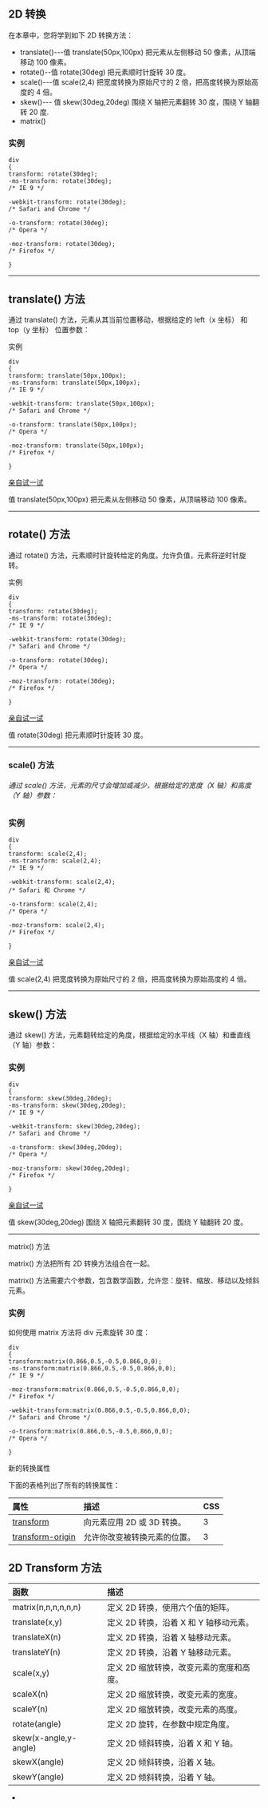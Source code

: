 ## 2D 转换

在本章中，您将学到如下 2D 转换方法：

* translate\(\)---值 translate\(50px,100px\) 把元素从左侧移动 50 像素，从顶端移动 100 像素。
* rotate\(\)--值 rotate\(30deg\) 把元素顺时针旋转 30 度。
* scale\(\)---值 scale\(2,4\) 把宽度转换为原始尺寸的 2 倍，把高度转换为原始高度的 4 倍。
* skew\(\)--- 值 skew\(30deg,20deg\) 围绕 X 轴把元素翻转 30 度，围绕 Y 轴翻转 20 度.
* matrix\(\)

### 实例

```
div
{
transform: rotate(30deg);
-ms-transform: rotate(30deg);        
/* IE 9 */

-webkit-transform: rotate(30deg);    
/* Safari and Chrome */

-o-transform: rotate(30deg);        
/* Opera */

-moz-transform: rotate(30deg);        
/* Firefox */

}
```

---

## translate\(\) 方法

通过 translate\(\) 方法，元素从其当前位置移动，根据给定的 left（x 坐标） 和 top（y 坐标） 位置参数：

实例

```
div
{
transform: translate(50px,100px);
-ms-transform: translate(50px,100px);        
/* IE 9 */

-webkit-transform: translate(50px,100px);    
/* Safari and Chrome */

-o-transform: translate(50px,100px);        
/* Opera */

-moz-transform: translate(50px,100px);        
/* Firefox */

}
```

[亲自试一试](http://www.w3school.com.cn/tiy/t.asp?f=css3_transform_translate)

值 translate\(50px,100px\) 把元素从左侧移动 50 像素，从顶端移动 100 像素。

---

## rotate\(\) 方法

通过 rotate\(\) 方法，元素顺时针旋转给定的角度。允许负值，元素将逆时针旋转。

实例

```
div
{
transform: rotate(30deg);
-ms-transform: rotate(30deg);        
/* IE 9 */

-webkit-transform: rotate(30deg);    
/* Safari and Chrome */

-o-transform: rotate(30deg);        
/* Opera */

-moz-transform: rotate(30deg);        
/* Firefox */

}
```

[亲自试一试](http://www.w3school.com.cn/tiy/t.asp?f=css3_transform_rotate)

值 rotate\(30deg\) 把元素顺时针旋转 30 度。

---

### scale\(\) 方法

###### 通过 scale\(\) 方法，元素的尺寸会增加或减少，根据给定的宽度（X 轴）和高度（Y 轴）参数：

### 实例

```
div
{
transform: scale(2,4);
-ms-transform: scale(2,4);    
/* IE 9 */

-webkit-transform: scale(2,4);    
/* Safari 和 Chrome */

-o-transform: scale(2,4);    
/* Opera */

-moz-transform: scale(2,4);    
/* Firefox */

}
```

[亲自试一试](http://www.w3school.com.cn/tiy/t.asp?f=css3_transform_scale)

值 scale\(2,4\) 把宽度转换为原始尺寸的 2 倍，把高度转换为原始高度的 4 倍。

---

## skew\(\) 方法

通过 skew\(\) 方法，元素翻转给定的角度，根据给定的水平线（X 轴）和垂直线（Y 轴）参数：

### 实例

```
div
{
transform: skew(30deg,20deg);
-ms-transform: skew(30deg,20deg);	
/* IE 9 */

-webkit-transform: skew(30deg,20deg);	
/* Safari and Chrome */

-o-transform: skew(30deg,20deg);	
/* Opera */

-moz-transform: skew(30deg,20deg);	
/* Firefox */

}

```

[亲自试一试](http://www.w3school.com.cn/tiy/t.asp?f=css3_transform_skew)

值 skew\(30deg,20deg\) 围绕 X 轴把元素翻转 30 度，围绕 Y 轴翻转 20 度。

---

matrix\(\) 方法

matrix\(\) 方法把所有 2D 转换方法组合在一起。

matrix\(\) 方法需要六个参数，包含数学函数，允许您：旋转、缩放、移动以及倾斜元素。

### 实例

如何使用 matrix 方法将 div 元素旋转 30 度：

```
div
{
transform:matrix(0.866,0.5,-0.5,0.866,0,0);
-ms-transform:matrix(0.866,0.5,-0.5,0.866,0,0);		
/* IE 9 */

-moz-transform:matrix(0.866,0.5,-0.5,0.866,0,0);	
/* Firefox */

-webkit-transform:matrix(0.866,0.5,-0.5,0.866,0,0);	
/* Safari and Chrome */

-o-transform:matrix(0.866,0.5,-0.5,0.866,0,0);		
/* Opera */

}

```

  
新的转换属性

下面的表格列出了所有的转换属性：

| 属性 | 描述 | CSS |
| :--- | :--- | :--- |
| [transform](http://www.w3school.com.cn/cssref/pr_transform.asp) | 向元素应用 2D 或 3D 转换。 | 3 |
| [transform-origin](http://www.w3school.com.cn/cssref/pr_transform-origin.asp) | 允许你改变被转换元素的位置。 | 3 |

## 2D Transform 方法

| 函数 | 描述 |
| :--- | :--- |
| matrix\(n,n,n,n,n,n\) | 定义 2D 转换，使用六个值的矩阵。 |
| translate\(x,y\) | 定义 2D 转换，沿着 X 和 Y 轴移动元素。 |
| translateX\(n\) | 定义 2D 转换，沿着 X 轴移动元素。 |
| translateY\(n\) | 定义 2D 转换，沿着 Y 轴移动元素。 |
| scale\(x,y\) | 定义 2D 缩放转换，改变元素的宽度和高度。 |
| scaleX\(n\) | 定义 2D 缩放转换，改变元素的宽度。 |
| scaleY\(n\) | 定义 2D 缩放转换，改变元素的高度。 |
| rotate\(angle\) | 定义 2D 旋转，在参数中规定角度。 |
| skew\(x-angle,y-angle\) | 定义 2D 倾斜转换，沿着 X 和 Y 轴。 |
| skewX\(angle\) | 定义 2D 倾斜转换，沿着 X 轴。 |
| skewY\(angle\) | 定义 2D 倾斜转换，沿着 Y 轴。 |

* 



